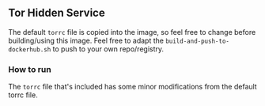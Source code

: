 ## Tor Hidden Service
The default `torrc` file is copied into the image, so feel free to change before building/using this image.
Feel free to adapt the `build-and-push-to-dockerhub.sh` to push to your own repo/registry.

### How to run
The `torrc` file that's included has some minor modifications from the default torrc file.
